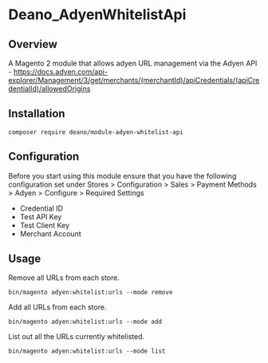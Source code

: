# Deano_AdyenWhitelistApi
## Overview
A Magento 2 module that allows adyen URL management via the Adyen API - https://docs.adyen.com/api-explorer/Management/3/get/merchants/(merchantId)/apiCredentials/(apiCredentialId)/allowedOrigins

## Installation
```
composer require deano/module-adyen-whitelist-api
```

## Configuration
Before you start using this module ensure that you have the following configuration set under Stores > Configuration > Sales > Payment Methods > Adyen > Configure > Required Settings
- Credential ID
- Test API Key
- Test Client Key
- Merchant Account

## Usage
Remove all URLs from each store.
```
bin/magento adyen:whitelist:urls --mode remove
```

Add all URLs from each store.
```
bin/magento adyen:whitelist:urls --mode add
```

List out all the URLs currently whitelisted.
```
bin/magento adyen:whitelist:urls --mode list
```
